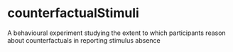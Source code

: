 # counterfactualStimuli
A behavioural experiment studying the extent to which participants reason about counterfactuals in reporting stimulus absence
